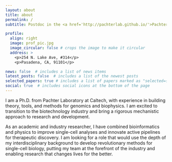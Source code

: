 ```yaml
---
layout: about
title: about
permalink: /
subtitle: Postdoc in the <a href='http://pachterlab.github.io/'>Pachter laboratory</a>, seeking positions in industrial bioinformatics.

profile:
  align: right
  image: prof_pic.jpg
  image_circular: false # crops the image to make it circular
  address: >
    <p>254 N. Lake Ave, #314</p>
    <p>Pasadena, CA, 91101</p>

news: false  # includes a list of news items
latest_posts: false  # includes a list of the newest posts
selected_papers: true # includes a list of papers marked as "selected={true}"
social: true  # includes social icons at the bottom of the page
---
```


I am a Ph.D. from Pachter Laboratory at Caltech, with experience in building theory, tools, and methods for genomics and biophysics. I am excited to transition to the biotechnology industry and bring a rigorous mechanistic approach to research and development.

As an academic and industry researcher, I have combined bioinformatics and physics to improve single-cell analyses and innovate active pipelines for therapeutic discovery. I am looking for a role that would use the depth of my interdisciplinary background to develop revolutionary methods for single-cell biology, putting my team at the forefront of the industry and enabling research that changes lives for the better.


<!-- Write your biography here. Tell the world about yourself. Link to your favorite [subreddit](http://reddit.com). You can put a picture in, too. The code is already in, just name your picture `prof_pic.jpg` and put it in the `img/` folder.

Put your address / P.O. box / other info right below your picture. You can also disable any of these elements by editing `profile` property of the YAML header of your `_pages/about.md`. Edit `_bibliography/papers.bib` and Jekyll will render your [publications page](/al-folio/publications/) automatically.

Link to your social media connections, too. This theme is set up to use [Font Awesome icons](http://fortawesome.github.io/Font-Awesome/) and [Academicons](https://jpswalsh.github.io/academicons/), like the ones below. Add your Facebook, Twitter, LinkedIn, Google Scholar, or just disable all of them.
 -->